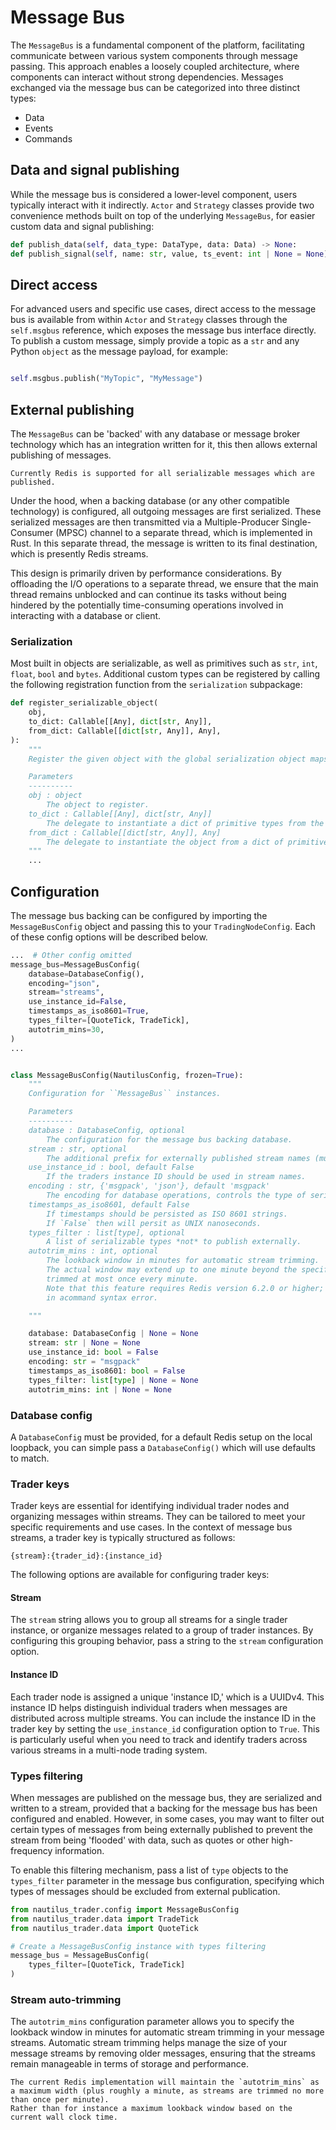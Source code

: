 # Message Bus

The `MessageBus` is a fundamental component of the platform, facilitating communicate between 
various system components through message passing. This approach enables a loosely coupled architecture,
where components can interact without strong dependencies. Messages exchanged via the message bus 
can be categorized into three distinct types:

- Data
- Events
- Commands

## Data and signal publishing

While the message bus is considered a lower-level component, users typically interact with it indirectly.
`Actor` and `Strategy` classes provide two convenience methods built on top of the underlying `MessageBus`, for
easier custom data and signal publishing:

```python
def publish_data(self, data_type: DataType, data: Data) -> None:
def publish_signal(self, name: str, value, ts_event: int | None = None) -> None:
```

## Direct access

For advanced users and specific use cases, direct access to the message bus is available from within `Actor` and `Strategy` 
classes through the `self.msgbus` reference, which exposes the message bus interface directly.
To publish a custom message, simply provide a topic as a `str` and any Python `object` as the message payload, for example:

```python

self.msgbus.publish("MyTopic", "MyMessage")
```

## External publishing

The `MessageBus` can be 'backed' with any database or message broker technology which has an 
integration written for it, this then allows external publishing of messages.

```{note}
Currently Redis is supported for all serializable messages which are published.
```

Under the hood, when a backing database (or any other compatible technology) is configured,
all outgoing messages are first serialized. These serialized messages are then transmitted via a 
Multiple-Producer Single-Consumer (MPSC) channel to a separate thread, which is implemented in Rust. 
In this separate thread, the message is written to its final destination, which is presently Redis streams.

This design is primarily driven by performance considerations. By offloading the I/O operations to a separate thread, 
we ensure that the main thread remains unblocked and can continue its tasks without being hindered by the potentially
time-consuming operations involved in interacting with a database or client.

### Serialization

Most built in objects are serializable, as well as primitives such as `str`, `int`, `float`, `bool` and `bytes`.
Additional custom types can be registered by calling the following registration function from the `serialization` subpackage:

```python
def register_serializable_object(
    obj,
    to_dict: Callable[[Any], dict[str, Any]],
    from_dict: Callable[[dict[str, Any]], Any],
):
    """
    Register the given object with the global serialization object maps.

    Parameters
    ----------
    obj : object
        The object to register.
    to_dict : Callable[[Any], dict[str, Any]]
        The delegate to instantiate a dict of primitive types from the object.
    from_dict : Callable[[dict[str, Any]], Any]
        The delegate to instantiate the object from a dict of primitive types.
    """
    ...
```
## Configuration

The message bus backing can be configured by importing the `MessageBusConfig` object and passing this to
your `TradingNodeConfig`. Each of these config options will be described below.

```python
...  # Other config omitted
message_bus=MessageBusConfig(
    database=DatabaseConfig(),
    encoding="json",
    stream="streams",
    use_instance_id=False,
    timestamps_as_iso8601=True,
    types_filter=[QuoteTick, TradeTick],
    autotrim_mins=30,
)
...
```

```python

class MessageBusConfig(NautilusConfig, frozen=True):
    """
    Configuration for ``MessageBus`` instances.

    Parameters
    ----------
    database : DatabaseConfig, optional
        The configuration for the message bus backing database.
    stream : str, optional
        The additional prefix for externally published stream names (must have a `database` config).
    use_instance_id : bool, default False
        If the traders instance ID should be used in stream names.
    encoding : str, {'msgpack', 'json'}, default 'msgpack'
        The encoding for database operations, controls the type of serializer used.
    timestamps_as_iso8601, default False
        If timestamps should be persisted as ISO 8601 strings.
        If `False` then will persit as UNIX nanoseconds.
    types_filter : list[type], optional
        A list of serializable types *not* to publish externally.
    autotrim_mins : int, optional
        The lookback window in minutes for automatic stream trimming.
        The actual window may extend up to one minute beyond the specified value since streams are
        trimmed at most once every minute.
        Note that this feature requires Redis version 6.2.0 or higher; otherwise it will result
        in acommand syntax error.

    """

    database: DatabaseConfig | None = None
    stream: str | None = None
    use_instance_id: bool = False
    encoding: str = "msgpack"
    timestamps_as_iso8601: bool = False
    types_filter: list[type] | None = None
    autotrim_mins: int | None = None

```

### Database config
A `DatabaseConfig` must be provided, for a default Redis setup on the local
loopback, you can simple pass a `DatabaseConfig()` which will use defaults to match.

### Trader keys

Trader keys are essential for identifying individual trader nodes and organizing messages within streams.
They can be tailored to meet your specific requirements and use cases. In the context of message bus streams, a trader key is typically structured as follows:

```
{stream}:{trader_id}:{instance_id}
```

The following options are available for configuring trader keys:

#### Stream
The `stream` string allows you to group all streams for a single trader instance, or organize messages related to a group of trader instances.
By configuring this grouping behavior, pass a string to the `stream` configuration option.

#### Instance ID

Each trader node is assigned a unique 'instance ID,' which is a UUIDv4. This instance ID helps distinguish individual traders when messages 
are distributed across multiple streams. You can include the instance ID in the trader key by setting the `use_instance_id` configuration option to `True`.
This is particularly useful when you need to track and identify traders across various streams in a multi-node trading system.

### Types filtering

When messages are published on the message bus, they are serialized and written to a stream, provided that a backing for the message bus has been configured and enabled.
However, in some cases, you may want to filter out certain types of messages from being externally published to prevent the stream from being 'flooded' with data, 
such as quotes or other high-frequency information.

To enable this filtering mechanism, pass a list of `type` objects to the `types_filter` parameter in the message bus configuration, specifying which types of messages should be excluded from external publication.

```python
from nautilus_trader.config import MessageBusConfig
from nautilus_trader.data import TradeTick
from nautilus_trader.data import QuoteTick

# Create a MessageBusConfig instance with types filtering
message_bus = MessageBusConfig(
    types_filter=[QuoteTick, TradeTick]
)

```

### Stream auto-trimming

The `autotrim_mins` configuration parameter allows you to specify the lookback window in minutes for automatic stream trimming in your message streams.
Automatic stream trimming helps manage the size of your message streams by removing older messages, ensuring that the streams remain manageable in terms of storage and performance.

```{note}
The current Redis implementation will maintain the `autotrim_mins` as a maximum width (plus roughly a minute, as streams are trimmed no more than once per minute).
Rather than for instance a maximum lookback window based on the current wall clock time.
```
